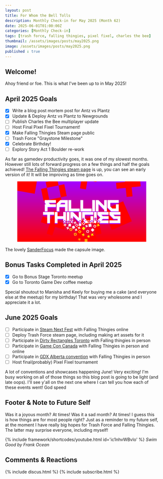 ```yaml
---
layout: post
title: For Whom the Bell Tolls
description: Monthly Check-in for May 2025 (Month 62)
date: 2025-06-01T01:00:00Z
categories: [Monthly Check-in]
tags: [trash force, falling thingies, pixel fixel, charles the bee]
thumbnail: /assets/images/posts/may2025.png
image: /assets/images/posts/may2025.png
published : true
---
```


## Welcome!
Ahoy friend or foe. This is what I've been up to in May 2025!

## April 2025 Goals 
  - [x] Write a blog post mortem post for Antz vs Plantz
  - [x] Update & Deploy Antz vs Plantz to Newgrounds
  - [ ] Publish Charles the Bee multiplayer update
  - [ ] Host Final Pixel Fixel Tournament!
  - [x] Make Falling Thingies Steam page public
  - [ ] Trash Force "Graystone Milestone"
  - [x] Celebrate Birthday!
  - [ ] Explory Story Act 1 Boulder re-work

  As far as gamedev productivity goes, it was one of my slowest months. However still lots of forward progress on a few things and half the goals achieved! [The Falling Thingies steam page](https://store.steampowered.com/app/3625530/Falling_Thingies/) is up, you can see an early version of it! It will be improving as time goes on.

  <figure style="text-align: center;">
  <img src="/assets/images/posts/falling thingies.png" alt="Falling Thingies Steam Logo">
  </figure> 

  The lovely [SanderFocus](https://x.com/SanderFocus) made the capsule image.

## Bonus Tasks Completed in April 2025
  - [x] Go to Bonus Stage Toronto meetup
  - [x] Go to Toronto Game Dev coffee meetup

  Special shoutout to Manisha and Keely for buying me a cake (and everyone else at the meetup) for my birthday! That was very wholesome and I appreciate it a lot.
 

 
## June 2025 Goals 
  - [ ] Participate in [Steam Next Fest](https://store.steampowered.com/sale/nextfest) with Falling Thingies online
  - [ ] Deploy Trash Force steam page, including making art assets for it
  - [ ] Participate in [Dirty Rectangles Toronto](https://www.dirty-rectangles.com/) with Falling thingies in person
  - [ ] Participate in [Game Con Canada](https://gameconcanada.com/) with Falling Thingies in person and online
  - [ ] Participate in [GDX Alberta convention](https://www.interactiveartsalberta.org/) with Falling Thingies in person
  - [ ] Host final(probably) Pixel Fixel tournament

  A lot of conventions and showcases happening June! Very exciting! I'm busy working on all of those things so this blog post is going to be light (and late oops). I'll see y'all on the next one where I can tell you how each of these events went! God speed


## Footer & Note to Future Self
Was it a joyous month? At times! Was it a sad month? At times! I guess this is how things are for most people right? Just as a reminder to my future self, at the moment I have really big hopes for Trash Force and Falling Thingies. The latter may surprise everyone, including myself!

{% include framework/shortcodes/youtube.html id='ic1nhvWBvIo' %}
_Swim Good by Frank Ocean_

## Comments & Reactions

{% include discus.html %}
{% include subscribe.html %}